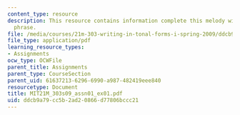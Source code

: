 ```yaml
---
content_type: resource
description: This resource contains information complete this melody with a parallel
  phrase.
file: /media/courses/21m-303-writing-in-tonal-forms-i-spring-2009/ddcb9a79cc5b2ad20866d77806bccc21_MIT21M_303s09_assn01_ex01.pdf
file_type: application/pdf
learning_resource_types:
- Assignments
ocw_type: OCWFile
parent_title: Assignments
parent_type: CourseSection
parent_uid: 61637213-6296-6990-a987-482419eee840
resourcetype: Document
title: MIT21M_303s09_assn01_ex01.pdf
uid: ddcb9a79-cc5b-2ad2-0866-d77806bccc21
---
```

